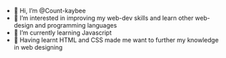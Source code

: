 - 👋 Hi, I’m @Count-kaybee
- 👀 I’m interested in improving my web-dev skills and learn other web-design and programming languages
- 🌱 I’m currently learning Javascript
- 💞️ Having learnt HTML and CSS made me want to further my knowledge in web designing

<!---
Count-kaybee/Count-kaybee is a ✨ special ✨ repository because its `README.md` (this file) appears on your GitHub profile.
You can click the Preview link to take a look at your changes.
--->
